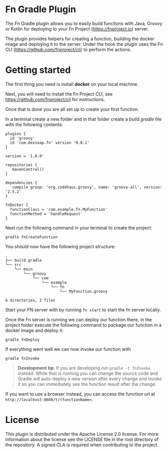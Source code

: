 # Fn Gradle Plugin

The Fn Gradle plugin allows you to easily build functions with Java, Groovy or Kotlin for deploying to your Fn Project (https://fnproject.io) server.

The plugin provides helpers for creating a function, building the docker image and deploying it to the server. Under the 
hook the plugin uses the Fn CLI (https://github.com/fnproject/cli) to perform the actions.

# Getting started

The first thing you need is install **docker** on your local machine. 

Next, you will need to install the Fn Project CLI, see https://github.com/fnproject/cli for instructions.

Once that is done you are all set up to create your first function.

In a terminal create a new folder and in that folder create a *build.gradle* file with the following contents:
```
plugins {
  id 'groovy'
  id 'com.devsoap.fn' version '0.0.1'
}

version = '1.0.0'

repositories {
   mavenCentral()
}

dependencies {
   compile group: 'org.codehaus.groovy', name: 'groovy-all', version: '2.5.2'
}

fnDocker {
  functionClass = 'com.example.fn.MyFunction'
  functionMethod = 'handleRequest'
}

```

Next run the following command in your terminal to create the project:
```
gradle fnCreateFunction
```

You should now have the following project structure:
```
.
├── build.gradle
└── src
    └── main
        └── groovy
            └── com
                └── example
                    └── fn
                        └── MyFunction.groovy

6 directories, 2 files
```

Start your FN server with by running ``fn start`` to start the fn server locally.

Once the Fn server is running we can deploy our function there, in the project folder execute the following command to 
package our function in a docker image and deploy it:
```
gradle fnDeploy
```

If everything went well we can now invoke our function with
```
gradle fnInvoke
```

> **Development tip**: If you are developing run ``gradle -t fnInvoke`` instead. While that is running you can change 
the source code and Gradle will auto-deploy a new version after every change and invoke it so you can immediately see 
the function result after the change.

If you want to use a browser instead, you can access the function url at ``http://localhost:8080/t/<functionName>``.


# License

This plugin is distributed under the Apache License 2.0 license. For more information about the license see the LICENSE file 
in the root directory of the repository. A signed CLA is required when contributing to the project.
